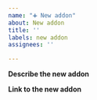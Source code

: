 ```yaml
---
name: "➕ New addon"
about: New addon
title: ''
labels: new addon
assignees: ''

---
```


**Describe the new addon**

<!-- A description of the new addon. -->

**Link to the new addon**

<!-- Add a link to the new addon here. If you can't, you can remove this. -->
